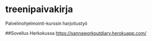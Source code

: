 # treenipaivakirja
Palvelinohjelmointi-kurssin harjoitustyö

##Sovellus Herkokussa
https://sannaworkoutdiary.herokuapp.com/
